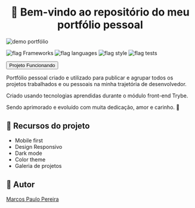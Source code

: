 <h1 align='center'> 🎉 Bem-vindo ao repositório do meu portfólio pessoal </h1>

![demo portfólio](demo-portf%C3%B3lio.gif)

![flag Frameworks](https://img.shields.io/badge/Frameworks-React%20%7C%20Redux%20%7C%20Material--UI-informational)
![flag languages](https://img.shields.io/badge/Languages-JavaScript%20-yellow)
![flag style](https://img.shields.io/badge/Style-CSS3%20%7C%20Matrial--UI%20-9cf)
![flag tests](https://img.shields.io/badge/Tests-Jest%20%7C%20RTL-green)

<a href='https://m4rcos-dev.github.io/'><button>Projeto Funcionando</button></a>

<p>Portfólio pessoal criado e utilizado para publicar e agrupar todos os projetos trabalhados e ou pessoais na minha trajetória de desenvolvedor.</p>
<p>Criado usando tecnologias aprendidas durante o módulo front-end Trybe.</p>
<p>Sendo aprimorado e evoluído com muita dedicação, amor e carinho. 💚</p>

## 🔨 Recursos do projeto

<ul>
<li>Mobile first</li>
<li>Design Responsivo</li>
<li>Dark mode</li>
<li>Color theme</li>
<li>Galeria de projetos</li>
</ul>

## 🧔 Autor

<div class="badge-base LI-profile-badge" data-locale="pt_BR" data-size="medium" data-theme="dark" data-type="VERTICAL" data-vanity="dev-marcospaulo" data-version="v1"><a class="badge-base__link LI-simple-link" href="https://br.linkedin.com/in/dev-marcospaulo?trk=profile-badge">Marcos Paulo Pereira</a></div>

